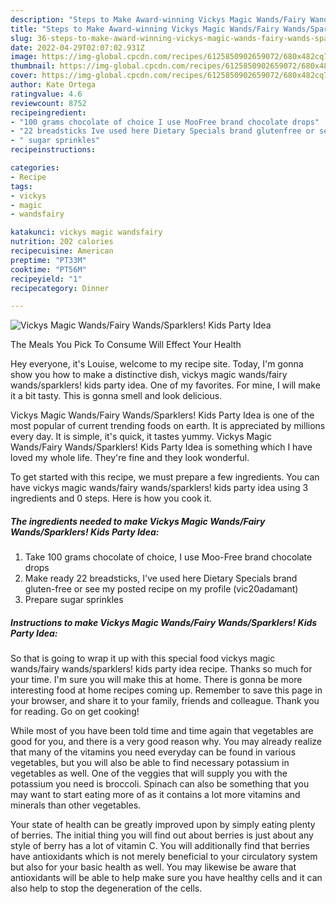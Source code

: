```yaml
---
description: "Steps to Make Award-winning Vickys Magic Wands/Fairy Wands/Sparklers! Kids Party Idea"
title: "Steps to Make Award-winning Vickys Magic Wands/Fairy Wands/Sparklers! Kids Party Idea"
slug: 36-steps-to-make-award-winning-vickys-magic-wands-fairy-wands-sparklers-kids-party-idea
date: 2022-04-29T02:07:02.931Z
image: https://img-global.cpcdn.com/recipes/6125850902659072/680x482cq70/vickys-magic-wandsfairy-wandssparklers-kids-party-idea-recipe-main-photo.jpg
thumbnail: https://img-global.cpcdn.com/recipes/6125850902659072/680x482cq70/vickys-magic-wandsfairy-wandssparklers-kids-party-idea-recipe-main-photo.jpg
cover: https://img-global.cpcdn.com/recipes/6125850902659072/680x482cq70/vickys-magic-wandsfairy-wandssparklers-kids-party-idea-recipe-main-photo.jpg
author: Kate Ortega
ratingvalue: 4.6
reviewcount: 8752
recipeingredient:
- "100 grams chocolate of choice I use MooFree brand chocolate drops"
- "22 breadsticks Ive used here Dietary Specials brand glutenfree or see my posted recipe on my profile vic20adamant"
- " sugar sprinkles"
recipeinstructions:

categories:
- Recipe
tags:
- vickys
- magic
- wandsfairy

katakunci: vickys magic wandsfairy 
nutrition: 202 calories
recipecuisine: American
preptime: "PT33M"
cooktime: "PT56M"
recipeyield: "1"
recipecategory: Dinner

---
```



![Vickys Magic Wands/Fairy Wands/Sparklers! Kids Party Idea](https://img-global.cpcdn.com/recipes/6125850902659072/680x482cq70/vickys-magic-wandsfairy-wandssparklers-kids-party-idea-recipe-main-photo.jpg)

The Meals You Pick To Consume Will Effect Your Health

Hey everyone, it's Louise, welcome to my recipe site. Today, I'm gonna show you how to make a distinctive dish, vickys magic wands/fairy wands/sparklers! kids party idea. One of my favorites. For mine, I will make it a bit tasty. This is gonna smell and look delicious.



Vickys Magic Wands/Fairy Wands/Sparklers! Kids Party Idea is one of the most popular of current trending foods on earth. It is appreciated by millions every day. It is simple, it's quick, it tastes yummy. Vickys Magic Wands/Fairy Wands/Sparklers! Kids Party Idea is something which I have loved my whole life. They're fine and they look wonderful.


To get started with this recipe, we must prepare a few ingredients. You can have vickys magic wands/fairy wands/sparklers! kids party idea using 3 ingredients and 0 steps. Here is how you cook it.

<!--inarticleads1-->

##### The ingredients needed to make Vickys Magic Wands/Fairy Wands/Sparklers! Kids Party Idea:

1. Take 100 grams chocolate of choice, I use Moo-Free brand chocolate drops
1. Make ready 22 breadsticks, I&#39;ve used here Dietary Specials brand gluten-free or see my posted recipe on my profile (vic20adamant)
1. Prepare  sugar sprinkles




<!--inarticleads2-->

##### Instructions to make Vickys Magic Wands/Fairy Wands/Sparklers! Kids Party Idea:





So that is going to wrap it up with this special food vickys magic wands/fairy wands/sparklers! kids party idea recipe. Thanks so much for your time. I'm sure you will make this at home. There is gonna be more interesting food at home recipes coming up. Remember to save this page in your browser, and share it to your family, friends and colleague. Thank you for reading. Go on get cooking!

While most of you have been told time and time again that vegetables are good for you, and there is a very good reason why. You may already realize that many of the vitamins you need everyday can be found in various vegetables, but you will also be able to find necessary potassium in vegetables as well. One of the veggies that will supply you with the potassium you need is broccoli. Spinach can also be something that you may want to start eating more of as it contains a lot more vitamins and minerals than other vegetables.

Your state of health can be greatly improved upon by simply eating plenty of berries. The initial thing you will find out about berries is just about any style of berry has a lot of vitamin C. You will additionally find that berries have antioxidants which is not merely beneficial to your circulatory system but also for your basic health as well. You may likewise be aware that antioxidants will be able to help make sure you have healthy cells and it can also help to stop the degeneration of the cells.
